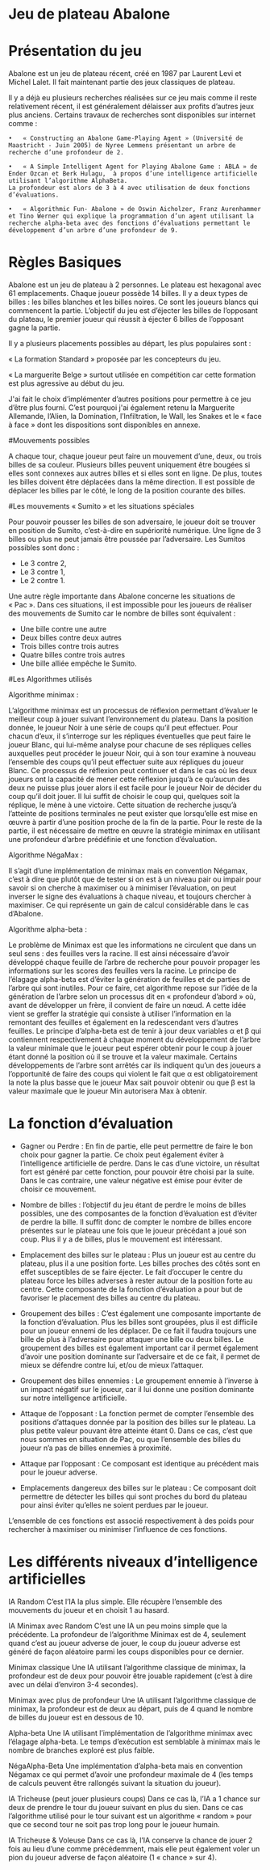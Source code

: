 # Jeu de plateau Abalone


# Présentation du jeu

Abalone est un jeu de plateau récent, créé en 1987 par Laurent Levi et Michel Lalet. Il fait maintenant partie des jeux classiques de plateau.
 
Il y a déjà eu plusieurs recherches réalisées sur ce jeu mais comme il reste relativement récent, il est généralement délaisser aux profits d’autres jeux plus anciens. Certains travaux de recherches sont disponibles sur internet comme :

	•	« Constructing an Abalone Game-Playing Agent » (Université de Maastricht - Juin 2005) de Nyree Lemmens présentant un arbre de recherche d’une profondeur de 2.

	•	« A Simple Intelligent Agent for Playing Abalone Game : ABLA » de Ender Ozcan et Berk Hulagu,  à propos d’une intelligence artificielle utilisant l’algorithme AlphaBeta. 
	La profondeur est alors de 3 à 4 avec utilisation de deux fonctions d’évaluations.

	•	« Algorithmic Fun- Abalone » de Oswin Aicholzer, Franz Aurenhammer et Tino Werner qui explique la programmation d’un agent utilisant la recherche alpha-beta avec des fonctions d’évaluations permettant le développement d’un arbre d’une profondeur de 9.

# Règles Basiques

Abalone est un jeu de plateau à 2 personnes. Le plateau est hexagonal avec 61 emplacements. Chaque joueur possède 14 billes. Il y a deux types de billes : les billes blanches et les billes noires. Ce sont les joueurs blancs qui commencent la partie. 
L’objectif du jeu est d’éjecter les billes de l’opposant du plateau, le premier joueur qui réussit à éjecter 6 billes de l’opposant gagne la partie. 

Il y a plusieurs placements possibles au départ, les plus populaires sont :

« La formation Standard » proposée par les concepteurs du jeu.

« La marguerite Belge » surtout utilisée en compétition car cette formation est plus agressive au début du jeu.

J'ai fait le choix d’implémenter d’autres positions pour permettre à ce jeu d’être plus fourni. C’est pourquoi j'ai également retenu la Marguerite Allemande, l’Alien, la Domination, l’Infiltration, le Wall, les Snakes et le « face à face » dont les dispositions sont disponibles en annexe.

#Mouvements possibles

A chaque tour, chaque joueur peut faire un mouvement d’une, deux, ou trois billes de sa couleur. 
Plusieurs billes peuvent uniquement être bougées si elles sont connexes aux autres billes et si elles sont en ligne. De plus, toutes les billes doivent être déplacées dans la même direction. Il est possible de déplacer les billes par le côté, le long de la position courante des billes. 

#Les mouvements « Sumito » et les situations spéciales

Pour pouvoir pousser les billes de son adversaire, le joueur doit se trouver en position de Sumito, c’est-à-dire en supériorité numérique. 
Une ligne de 3 billes ou plus ne peut jamais être poussée par l’adversaire. Les Sumitos possibles sont donc :
-	Le 3 contre 2,
-	Le 3 contre 1,
-	Le 2 contre 1.
 
Une autre règle importante dans Abalone concerne les situations de « Pac ». Dans ces situations, il est impossible pour les joueurs de réaliser des mouvements de Sumito car le nombre de billes sont équivalent :
-	Une bille contre une autre
-	Deux billes contre deux autres
-	Trois billes contre trois autres 
-	Quatre billes contre trois autres
-	Une bille alliée empêche le Sumito. 

#Les Algorithmes utilisés

Algorithme minimax : 

L’algorithme minimax est un processus de réflexion permettant d’évaluer le meilleur coup à jouer suivant l’environnement du plateau.
Dans la position donnée, le joueur Noir à une série de coups qu’il peut effectuer. Pour chacun d’eux, il s’interroge sur les répliques éventuelles que peut faire le joueur Blanc, qui lui-même analyse pour chacune de ses répliques celles auxquelles peut procéder le joueur Noir, qui à son tour examine à nouveau l’ensemble des coups qu’il peut effectuer suite aux répliques du joueur Blanc. 
Ce processus de réflexion peut continuer et dans le cas où les deux joueurs ont la capacité de mener cette réflexion jusqu’à ce qu’aucun des deux ne puisse plus jouer alors il est facile pour le joueur Noir de décider du coup qu’il doit jouer. Il lui suffit de choisir le coup qui, quelques soit la réplique, le mène à une victoire. 
Cette situation de recherche jusqu’à l’atteinte de positions terminales ne peut exister que lorsqu’elle est mise en œuvre à partir d’une position proche de la fin de la partie. Pour le reste de la partie, il est nécessaire de mettre en œuvre la stratégie minimax en utilisant une profondeur d’arbre prédéfinie et une fonction d’évaluation.

Algorithme NégaMax : 

Il s’agit d’une implémentation de minimax mais en convention Négamax, c’est à dire que plutôt que de tester si on est à un niveau pair ou impair pour savoir si on cherche à maximiser ou à minimiser l’évaluation, on peut inverser le signe des évaluations à chaque niveau, et toujours chercher à maximiser. Ce qui représente un gain de calcul considérable dans le cas d’Abalone.

Algorithme alpha-beta : 

Le problème de Minimax est que les informations ne circulent que dans un seul sens :  des feuilles vers la racine. Il est ainsi nécessaire d’avoir développé chaque feuille de l’arbre de recherche pour pouvoir propager les informations sur les scores des feuilles vers la racine. 
Le principe de l’élagage alpha-beta est d’éviter la génération de feuilles et de parties de l’arbre qui sont inutiles. 
Pour ce faire, cet algorithme repose sur l’idée de la génération de l’arbre selon un processus dit en « profondeur d’abord » où, avant de développer un frère, il convient de faire un nœud. A cette idée vient se greffer la stratégie qui consiste à utiliser l’information en la remontant des feuilles et également en la redescendant vers d’autres feuilles.
Le principe d’alpha-beta est de tenir à jour deux variables α et β qui contiennent respectivement à chaque moment du développement de l’arbre la valeur minimale que le joueur peut espérer obtenir pour le coup à jouer étant donné la position où il se trouve et la valeur maximale. Certains développements de l’arbre sont arrêtés car ils indiquent qu’un des joueurs a l’opportunité de faire des coups qui violent le fait que α est obligatoirement la note la plus basse que le joueur Max sait pouvoir obtenir ou que β est la valeur maximale que le joueur Min autorisera Max à obtenir.

# La fonction d’évaluation

-	Gagner ou Perdre : En fin de partie, elle peut permettre de faire le bon choix pour gagner la partie.  Ce choix peut également éviter à l’intelligence artificielle de perdre. Dans le cas d’une victoire, un résultat fort est généré par cette fonction, pour pouvoir être choisi par la suite. Dans le cas contraire, une valeur négative est émise pour éviter de choisir ce mouvement.

-	Nombre de billes : l’objectif du jeu étant de perdre le moins de billes possibles, une des composantes de la fonction d’évaluation est d’éviter de perdre la bille. Il suffit donc de compter le nombre de billes encore présentes sur le plateau une fois que le joueur précédant a joué son coup. Plus il y a de billes, plus le mouvement est intéressant.

-	Emplacement des billes sur le plateau : Plus un joueur est au centre du plateau, plus il a une position forte. Les billes proches des côtés sont en effet susceptibles de se faire éjecter. Le fait d’occuper le centre du plateau force les billes adverses à rester autour de la position forte au centre. Cette composante de la fonction d’évaluation a pour but de favoriser le placement des billes au centre du plateau.

-	Groupement des billes : C’est également une composante importante de la fonction d’évaluation. Plus les billes sont groupées, plus il est difficile pour un joueur ennemi de les déplacer. De ce fait il faudra toujours une bille de plus à l’adversaire pour attaquer une bille ou deux billes. Le groupement des billes est également important car il permet également d’avoir une position dominante sur l’adversaire et de ce fait, il permet de mieux se défendre contre lui, et/ou de mieux l’attaquer.

-	Groupement des billes ennemies : Le groupement ennemie à l’inverse à un impact négatif sur le joueur, car il lui donne une position dominante sur notre intelligence artificielle. 

-	Attaque de l’opposant : La fonction permet de compter l’ensemble des positions d’attaques donnée par la position des billes sur le plateau. La plus petite valeur pouvant être atteinte étant 0. Dans ce cas, c’est que nous sommes en situation de Pac, ou que l’ensemble des billes du joueur n’a pas de billes ennemies à proximité.  

-	Attaque par l’opposant : Ce composant est identique au précédent mais pour le joueur adverse. 

-	Emplacements dangereux des billes sur le plateau : Ce composant doit permettre de détecter les billes qui sont proches du bord du plateau pour ainsi éviter qu’elles ne soient perdues par le joueur. 

L’ensemble de ces fonctions est associé respectivement à des poids pour rechercher à maximiser ou minimiser l’influence de ces fonctions. 

# Les différents niveaux d’intelligence artificielles

IA Random
C’est l’IA la plus simple. Elle récupère l’ensemble des mouvements du joueur et en choisit 1 au hasard. 

IA Minimax avec Random 
C’est une IA un peu moins simple que la précédente. La profondeur de l’algorithme Minimax est de 4, seulement quand c’est au joueur adverse de jouer, le coup du joueur adverse est généré de façon aléatoire parmi les coups disponibles pour ce dernier.

Minimax classique
Une IA utilisant l’algorithme classique de minimax, la profondeur est de deux pour pouvoir être jouable rapidement (c’est à dire avec un délai d’environ 3-4 secondes).

Minimax avec plus de profondeur
Une IA utilisant l’algorithme classique de minimax, la profondeur est de deux au départ, puis de 4 quand le nombre de billes du joueur est en dessous de 10.

Alpha-beta
Une IA utilisant l’implémentation de l’algorithme minimax avec l’élagage alpha-beta. Le temps d’exécution est semblable à minimax mais le nombre de branches exploré est plus faible. 

NégaAlpha-Beta
Une implémentation d’alpha-beta mais en convention Négamax ce qui permet d’avoir une profondeur maximale de 4 (les temps de calculs peuvent être rallongés suivant la situation du joueur).

IA Tricheuse (peut jouer plusieurs coups)
Dans ce cas là, l’IA a 1 chance sur deux de prendre le tour du joueur suivant en plus du sien. Dans ce cas l’algorithme utilisé pour le tour suivant est un algorithme « random » pour que ce second tour ne soit pas trop long pour le joueur humain.

IA Tricheuse & Voleuse 
Dans ce cas là, l’IA conserve la chance de jouer 2 fois au lieu d’une comme précédemment, mais elle peut également voler un pion du joueur adverse de façon aléatoire (1 « chance » sur 4).
